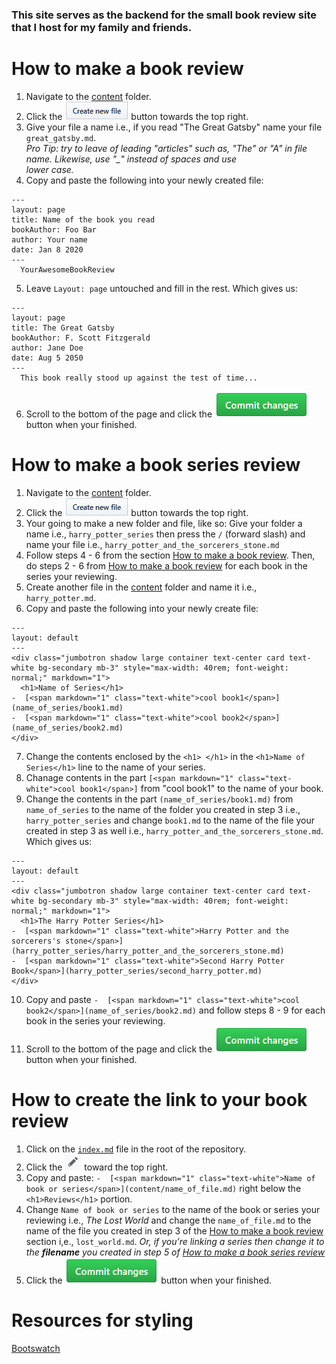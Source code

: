 ### This site serves as the backend for the small book review site that I host for my family and friends.
 

# How to make a book review   

1. Navigate to the [content](content/) folder.
2. Click the ![](https://github.com/PlacidPenguin/PlacidPenguin.github.io/blob/master/resources/create_new_file_btn.PNG) button towards the top right.
3. Give your file a name i.e., if you read "The Great Gatsby" name your file ```great_gatsby.md```.  
   *Pro Tip: try to leave of leading "articles" such as, "The" or "A" in file name. Likewise, use "_" instead of spaces and use     
   lower case.*
4. Copy and paste the following into your newly created file:
```
---
layout: page
title: Name of the book you read
bookAuthor: Foo Bar
author: Your name
date: Jan 8 2020
---
  YourAwesomeBookReview 
```
5. Leave ```Layout: page``` untouched and fill in the rest. Which gives us:
```
---
layout: page
title: The Great Gatsby
bookAuthor: F. Scott Fitzgerald
author: Jane Doe
date: Aug 5 2050
---
  This book really stood up against the test of time... 
```
6. Scroll to the bottom of the page and click the ![](https://github.com/PlacidPenguin/PlacidPenguin.github.io/blob/master/resources/commit_btn.PNG) button when your finished.


# How to make a book series review
1. Navigate to the [content](content/) folder.
2. Click the ![](https://github.com/PlacidPenguin/PlacidPenguin.github.io/blob/master/resources/create_new_file_btn.PNG) button towards the top right.
3. Your going to make a new folder and file, like so: Give your folder a name i.e., ```harry_potter_series``` then press the ``` / ``` (forward slash) and name your file i.e., ```harry_potter_and_the_sorcerers_stone.md```
4. Follow steps 4 - 6 from the section [How to make a book review](#how-to-make-a-book-review). Then, do steps 2 - 6 from [How to make a book review](#how-to-make-a-book-review) for each book in the series your reviewing.
5. Create another file in the [content](content/) folder and name it i.e., ```harry_potter.md```.
6. Copy and paste the following into your newly create file: 
```
---
layout: default
---
<div class="jumbotron shadow large container text-center card text-white bg-secondary mb-3" style="max-width: 40rem; font-weight: normal;" markdown="1">
  <h1>Name of Series</h1>
-  [<span markdown="1" class="text-white">cool book1</span>](name_of_series/book1.md)
-  [<span markdown="1" class="text-white">cool book2</span>](name_of_series/book2.md)
</div>
```
7. Change the contents enclosed by the ```<h1> </h1>``` in the ```<h1>Name of Series</h1>``` line to the name of your series.
8. Chanage contents in the part ```[<span markdown="1" class="text-white">cool book1</span>]``` from "cool book1" to the name of your book.
9. Change the contents in the part ```(name_of_series/book1.md)``` from ```name_of_series``` to the name of the folder you created in step 3 i.e., ```harry_potter_series``` and change ```book1.md``` to the name of the file your created in step 3 as well i.e., ```harry_potter_and_the_sorcerers_stone.md```. Which gives us:
```
---
layout: default
---
<div class="jumbotron shadow large container text-center card text-white bg-secondary mb-3" style="max-width: 40rem; font-weight: normal;" markdown="1">
  <h1>The Harry Potter Series</h1>
-  [<span markdown="1" class="text-white">Harry Potter and the sorcerers's stone</span>](harry_potter_series/harry_potter_and_the_sorcerers_stone.md)
-  [<span markdown="1" class="text-white">Second Harry Potter Book</span>](harry_potter_series/second_harry_potter.md)
</div>
```
10. Copy and paste ```-  [<span markdown="1" class="text-white">cool book2</span>](name_of_series/book2.md)``` and follow steps 8 - 9 for each book in the series your reviewing.
11. Scroll to the bottom of the page and click the ![](https://github.com/PlacidPenguin/PlacidPenguin.github.io/blob/master/resources/commit_btn.PNG) button when your finished.

# How to create the link to your book review
1. Click on the [```index.md```](index.md) file in the root of the repository.
2. Click the ![](https://github.com/PlacidPenguin/PlacidPenguin.github.io/blob/master/resources/edit_btn.PNG) toward the top right.
3. Copy and paste: ```-  [<span markdown="1" class="text-white">Name of book or series</span>](content/name_of_file.md)``` right below the ``` <h1>Reviews</h1>``` portion.
4. Change ```Name of book or series``` to the name of the book or series your reviewing i.e., *The Lost World* and change the ```name_of_file.md``` to the name of the file you created in step 3 of the [How to make a book review](#how-to-make-a-book-review) section i,e., ```lost_world.md```. 
   *Or, if you're linking a series then change it to the **filename** you created in step 5 of* 
   [*How to make a book series review*](#how-to-make-a-book-series-review)
5. Click the ![](https://github.com/PlacidPenguin/PlacidPenguin.github.io/blob/master/resources/commit_btn.PNG) button when your finished.


# Resources for styling
[Bootswatch](https://bootswatch.com/sketchy/)
